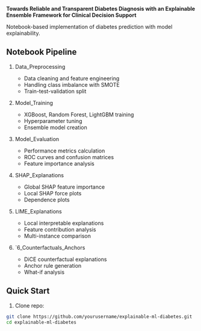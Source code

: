 **Towards Reliable and Transparent Diabetes Diagnosis with an Explainable Ensemble Framework for Clinical Decision Support**

Notebook-based implementation of diabetes prediction with model explainability.

## Notebook Pipeline

1. Data_Preprocessing 
   - Data cleaning and feature engineering
   - Handling class imbalance with SMOTE
   - Train-test-validation split

2. Model_Training  
   - XGBoost, Random Forest, LightGBM training
   - Hyperparameter tuning
   - Ensemble model creation

3. Model_Evaluation 
   - Performance metrics calculation
   - ROC curves and confusion matrices
   - Feature importance analysis

4. SHAP_Explanations  
   - Global SHAP feature importance
   - Local SHAP force plots
   - Dependence plots

5. LIME_Explanations  
   - Local interpretable explanations
   - Feature contribution analysis
   - Multi-instance comparison

6. `6_Counterfactuals_Anchors  
   - DiCE counterfactual explanations
   - Anchor rule generation
   - What-if analysis

## Quick Start

1. Clone repo:
```bash
git clone https://github.com/yourusername/explainable-ml-diabetes.git
cd explainable-ml-diabetes
